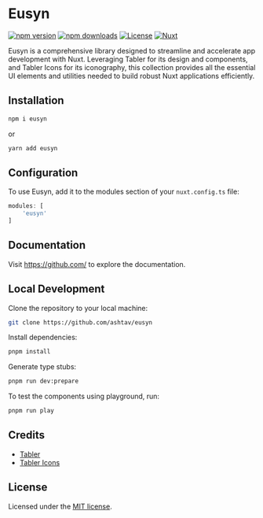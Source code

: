 # Eusyn

[![npm version][npm-version-src]][npm-version-href]
[![npm downloads][npm-downloads-src]][npm-downloads-href]
[![License][license-src]][license-href]
[![Nuxt][nuxt-src]][nuxt-href]

Eusyn is a comprehensive library designed to streamline and accelerate app development with Nuxt. Leveraging Tabler for its design and components, and Tabler Icons for its iconography, this collection provides all the essential UI elements and utilities needed to build robust Nuxt applications efficiently.


## Installation

```bash
npm i eusyn
```
or
```bash
yarn add eusyn
```
## Configuration
To use Eusyn, add it to the modules section of your `nuxt.config.ts` file:
```typescript
modules: [
    'eusyn'
]
```


## Documentation

Visit https://github.com/ to explore the documentation.

## Local Development

Clone the repository to your local machine:
```bash
git clone https://github.com/ashtav/eusyn
```
Install dependencies:
```bash
pnpm install
```
Generate type stubs:
```bash
pnpm run dev:prepare
```
To test the components using playground, run:
```bash
pnpm run play
```

## Credits

- [Tabler](https://tabler.io/)
- [Tabler Icons](https://tabler.io/icons)

## License

Licensed under the [MIT license](https://opensource.org/license/mit).

<!-- Badges -->
[npm-version-src]: https://img.shields.io/npm/v/eusyn/latest.svg?style=flat&colorA=18181B&colorB=28CF8D
[npm-version-href]: https://npmjs.com/package/eusyn

[npm-downloads-src]: https://img.shields.io/npm/dm/eusyn.svg?style=flat&colorA=18181B&colorB=28CF8D
[npm-downloads-href]: https://npmjs.com/package/eusyn

[license-src]: https://img.shields.io/github/license/nuxt/ui.svg?style=flat&colorA=18181B&colorB=28CF8D
[license-href]: https://github.com/nuxt/ui/blob/main/LICENSE

[nuxt-src]: https://img.shields.io/badge/Nuxt-18181B?logo=nuxt.js
[nuxt-href]: https://nuxt.com